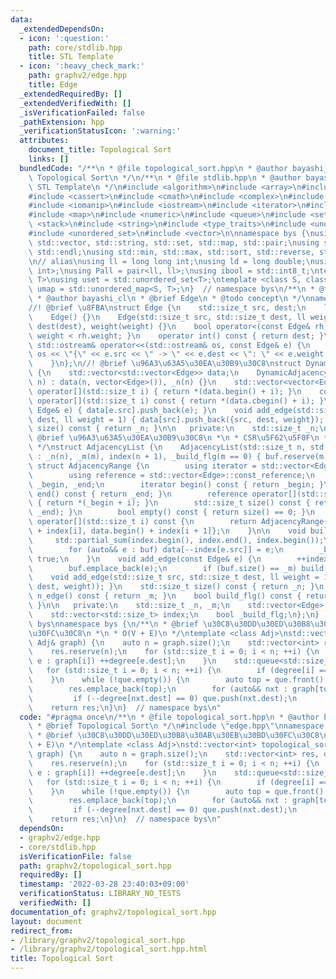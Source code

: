 ```yaml
---
data:
  _extendedDependsOn:
  - icon: ':question:'
    path: core/stdlib.hpp
    title: STL Template
  - icon: ':heavy_check_mark:'
    path: graphv2/edge.hpp
    title: Edge
  _extendedRequiredBy: []
  _extendedVerifiedWith: []
  _isVerificationFailed: false
  _pathExtension: hpp
  _verificationStatusIcon: ':warning:'
  attributes:
    document_title: Topological Sort
    links: []
  bundledCode: "/**\n * @file topological_sort.hpp\n * @author bayashi_cl\n * @brief\
    \ Topological Sort\n */\n/**\n * @file stdlib.hpp\n * @author bayashi_cl\n * @brief\
    \ STL Template\n */\n#include <algorithm>\n#include <array>\n#include <bitset>\n\
    #include <cassert>\n#include <cmath>\n#include <complex>\n#include <functional>\n\
    #include <iomanip>\n#include <iostream>\n#include <iterator>\n#include <limits>\n\
    #include <map>\n#include <numeric>\n#include <queue>\n#include <set>\n#include\
    \ <stack>\n#include <string>\n#include <type_traits>\n#include <unordered_map>\n\
    #include <unordered_set>\n#include <vector>\n\nnamespace bys {\nusing std::array,\
    \ std::vector, std::string, std::set, std::map, std::pair;\nusing std::cin, std::cout,\
    \ std::endl;\nusing std::min, std::max, std::sort, std::reverse, std::abs, std::pow;\n\
    \n// alias\nusing ll = long long int;\nusing ld = long double;\nusing Pa = pair<int,\
    \ int>;\nusing Pall = pair<ll, ll>;\nusing ibool = std::int8_t;\ntemplate <class\
    \ T>\nusing uset = std::unordered_set<T>;\ntemplate <class S, class T>\nusing\
    \ umap = std::unordered_map<S, T>;\n}  // namespace bys\n/**\n * @file edge.hpp\n\
    \ * @author bayashi_cl\n * @brief Edge\n * @todo concept\n */\nnamespace bys {\n\
    //! @brief \u8FBA\nstruct Edge {\n    std::size_t src, dest;\n    ll weight;\n\
    \    Edge() {}\n    Edge(std::size_t src, std::size_t dest, ll weight = 1) : src(src),\
    \ dest(dest), weight(weight) {}\n    bool operator<(const Edge& rh) const { return\
    \ weight < rh.weight; }\n    operator int() const { return dest; }\n    friend\
    \ std::ostream& operator<<(std::ostream& os, const Edge& e) {\n        return\
    \ os << \"{\" << e.src << \" -> \" << e.dest << \": \" << e.weight << \"}\";\n\
    \    }\n};\n//! @brief \u96A3\u63A5\u30EA\u30B9\u30C8\nstruct DynamicAdjacencyList\
    \ {\n    std::vector<std::vector<Edge>> data;\n    DynamicAdjacencyList(std::size_t\
    \ n) : data(n, vector<Edge>()), _n(n) {}\n    std::vector<vector<Edge>>::reference\
    \ operator[](std::size_t i) { return *(data.begin() + i); }\n    const std::vector<vector<Edge>>::const_reference\
    \ operator[](std::size_t i) const { return *(data.cbegin() + i); }\n    void add_edge(const\
    \ Edge& e) { data[e.src].push_back(e); }\n    void add_edge(std::size_t src, std::size_t\
    \ dest, ll weight = 1) { data[src].push_back({src, dest, weight}); }\n    std::size_t\
    \ size() const { return _n; }\n\n   private:\n    std::size_t _n;\n};\n/**\n *\
    \ @brief \u96A3\u63A5\u30EA\u30B9\u30C8\n *\n * CSR\u5F62\u5F0F\n * See: https://qiita.com/Nachia/items/d420c08b333296f54526\n\
    \ */\nstruct AdjacencyList {\n    AdjacencyList(std::size_t n, std::size_t m)\
    \ : _n(n), _m(m), index(n + 1), _build_flg(m == 0) { buf.reserve(m); }\n\n   \
    \ struct AdjacencyRange {\n        using iterator = std::vector<Edge>::const_iterator;\n\
    \        using reference = std::vector<Edge>::const_reference;\n        iterator\
    \ _begin, _end;\n        iterator begin() const { return _begin; }\n        iterator\
    \ end() const { return _end; }\n        reference operator[](std::size_t i) const\
    \ { return *(_begin + i); }\n        std::size_t size() const { return std::distance(_begin,\
    \ _end); }\n        bool empty() const { return size() == 0; }\n    };\n    AdjacencyRange\
    \ operator[](std::size_t i) const {\n        return AdjacencyRange{data.begin()\
    \ + index[i], data.begin() + index[i + 1]};\n    }\n\n    void build() {\n   \
    \     std::partial_sum(index.begin(), index.end(), index.begin());\n        data.resize(_m);\n\
    \        for (auto&& e : buf) data[--index[e.src]] = e;\n        _build_flg =\
    \ true;\n    }\n    void add_edge(const Edge& e) {\n        ++index[e.src];\n\
    \        buf.emplace_back(e);\n        if (buf.size() == _m) build();\n    }\n\
    \    void add_edge(std::size_t src, std::size_t dest, ll weight = 1) { add_edge(Edge(src,\
    \ dest, weight)); }\n    std::size_t size() const { return _n; }\n    std::size_t\
    \ n_edge() const { return _m; }\n    bool build_flg() const { return _build_flg;\
    \ }\n\n   private:\n    std::size_t _n, _m;\n    std::vector<Edge> buf, data;\n\
    \    std::vector<std::size_t> index;\n    bool _build_flg;\n};\n}  // namespace\
    \ bys\nnamespace bys {\n/**\n * @brief \u30C8\u30DD\u30ED\u30B8\u30AB\u30EB\u30BD\
    \u30FC\u30C8\n *\n * O(V + E)\n */\ntemplate <class Adj>\nstd::vector<int> topological_sort(const\
    \ Adj& graph) {\n    auto n = graph.size();\n    std::vector<int> res, degree(n);\n\
    \    res.reserve(n);\n    for (std::size_t i = 0; i < n; ++i) {\n        for (auto&&\
    \ e : graph[i]) ++degree[e.dest];\n    }\n    std::queue<std::size_t> que;\n \
    \   for (std::size_t i = 0; i < n; ++i) {\n        if (degree[i] == 0) que.push(i);\n\
    \    }\n    while (!que.empty()) {\n        auto top = que.front();\n        que.pop();\n\
    \        res.emplace_back(top);\n        for (auto&& nxt : graph[top]) {\n   \
    \         if (--degree[nxt.dest] == 0) que.push(nxt.dest);\n        }\n    }\n\
    \    return res;\n}\n}  // namespace bys\n"
  code: "#pragma once\n/**\n * @file topological_sort.hpp\n * @author bayashi_cl\n\
    \ * @brief Topological Sort\n */\n#include \"edge.hpp\"\nnamespace bys {\n/**\n\
    \ * @brief \u30C8\u30DD\u30ED\u30B8\u30AB\u30EB\u30BD\u30FC\u30C8\n *\n * O(V\
    \ + E)\n */\ntemplate <class Adj>\nstd::vector<int> topological_sort(const Adj&\
    \ graph) {\n    auto n = graph.size();\n    std::vector<int> res, degree(n);\n\
    \    res.reserve(n);\n    for (std::size_t i = 0; i < n; ++i) {\n        for (auto&&\
    \ e : graph[i]) ++degree[e.dest];\n    }\n    std::queue<std::size_t> que;\n \
    \   for (std::size_t i = 0; i < n; ++i) {\n        if (degree[i] == 0) que.push(i);\n\
    \    }\n    while (!que.empty()) {\n        auto top = que.front();\n        que.pop();\n\
    \        res.emplace_back(top);\n        for (auto&& nxt : graph[top]) {\n   \
    \         if (--degree[nxt.dest] == 0) que.push(nxt.dest);\n        }\n    }\n\
    \    return res;\n}\n}  // namespace bys\n"
  dependsOn:
  - graphv2/edge.hpp
  - core/stdlib.hpp
  isVerificationFile: false
  path: graphv2/topological_sort.hpp
  requiredBy: []
  timestamp: '2022-03-28 23:40:03+09:00'
  verificationStatus: LIBRARY_NO_TESTS
  verifiedWith: []
documentation_of: graphv2/topological_sort.hpp
layout: document
redirect_from:
- /library/graphv2/topological_sort.hpp
- /library/graphv2/topological_sort.hpp.html
title: Topological Sort
---
```

